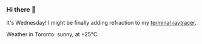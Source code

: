 ### Hi there :wave:

It's Wednesday! I might be finally adding refraction to my [terminal raytracer](https://github.com/bewuethr/bash-raytracer).

Weather in Toronto: sunny, at +25°C.

